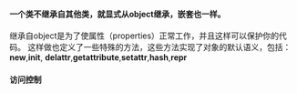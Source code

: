 #### 一个类不继承自其他类，就显式从object继承，嵌套也一样。

继承自object是为了使属性（properties）正常工作，并且这样可以保护你的代码。
这样做也定义了一些特殊的方法，这些方法实现了对象的默认语义，包括：
__new__,__init__, __delattr__,__getattribute__,__setattr__,__hash__,__repr__


#### 访问控制
